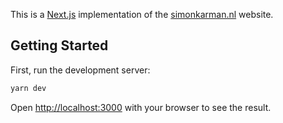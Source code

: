 This is a [Next.js](https://nextjs.org/) implementation of the [simonkarman.nl](https://www.simonkarman.nl) website.

## Getting Started

First, run the development server:

```bash
yarn dev
```

Open [http://localhost:3000](http://localhost:3000) with your browser to see the result.
